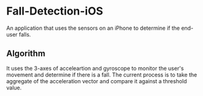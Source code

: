 # Fall-Detection-iOS

An application that uses the sensors on an iPhone to determine if the end-user falls.

## Algorithm

It uses the 3-axes of acceleartion and gyroscope to monitor the user's movement and determine if there is a fall. The current process is to take the aggregate of the acceleration vector and compare it against a threshold value. 
